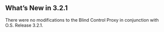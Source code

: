 ## What’s New in 3.2.1

There were no modifications to the Blind Control Proxy  in conjunction with O.S. Release 3.2.1.
